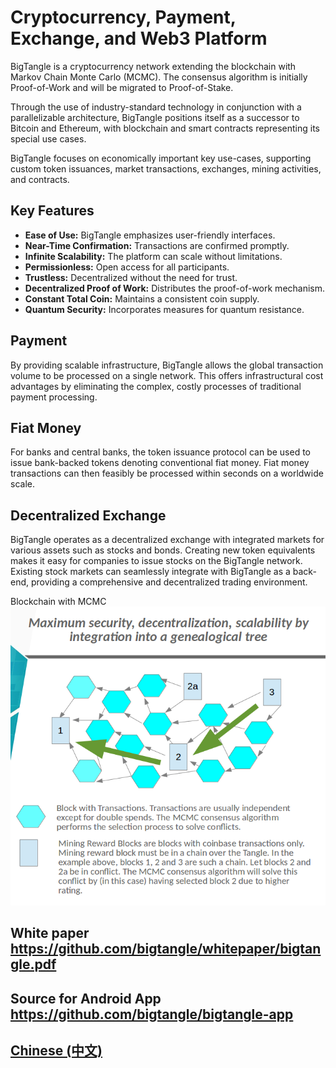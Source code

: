 # Cryptocurrency, Payment, Exchange, and Web3 Platform

BigTangle is a cryptocurrency network extending the blockchain with Markov Chain Monte Carlo (MCMC). The consensus algorithm is initially Proof-of-Work and will be migrated to Proof-of-Stake.

Through the use of industry-standard technology in conjunction with a parallelizable architecture, BigTangle positions itself as a successor to Bitcoin and Ethereum, with blockchain and smart contracts representing its special use cases.

BigTangle focuses on economically important key use-cases, supporting custom token issuances, market transactions, exchanges, mining activities, and contracts.

## Key Features

- **Ease of Use:** BigTangle emphasizes user-friendly interfaces.
- **Near-Time Confirmation:** Transactions are confirmed promptly.
- **Infinite Scalability:** The platform can scale without limitations.
- **Permissionless:** Open access for all participants.
- **Trustless:** Decentralized without the need for trust.
- **Decentralized Proof of Work:** Distributes the proof-of-work mechanism.
- **Constant Total Coin:** Maintains a consistent coin supply.
- **Quantum Security:** Incorporates measures for quantum resistance.

## Payment

By providing scalable infrastructure, BigTangle allows the global transaction volume to be processed on a single network. This offers infrastructural cost advantages by eliminating the complex, costly processes of traditional payment processing.

## Fiat Money

For banks and central banks, the token issuance protocol can be used to issue bank-backed tokens denoting conventional fiat money. Fiat money transactions can then feasibly be processed within seconds on a worldwide scale.

## Decentralized Exchange

BigTangle operates as a decentralized exchange with integrated markets for various assets such as stocks and bonds. Creating new token equivalents makes it easy for companies to issue stocks on the BigTangle network. Existing stock markets can seamlessly integrate with BigTangle as a back-end, providing a comprehensive and decentralized trading environment.

 Blockchain with MCMC ![alt text](images/mcmc-en.png) 

## White paper <https://github.com/bigtangle/whitepaper/bigtangle.pdf>

## Source for Android App <https://github.com/bigtangle/bigtangle-app>


## [Chinese (中文)](/zh/readme.md)   